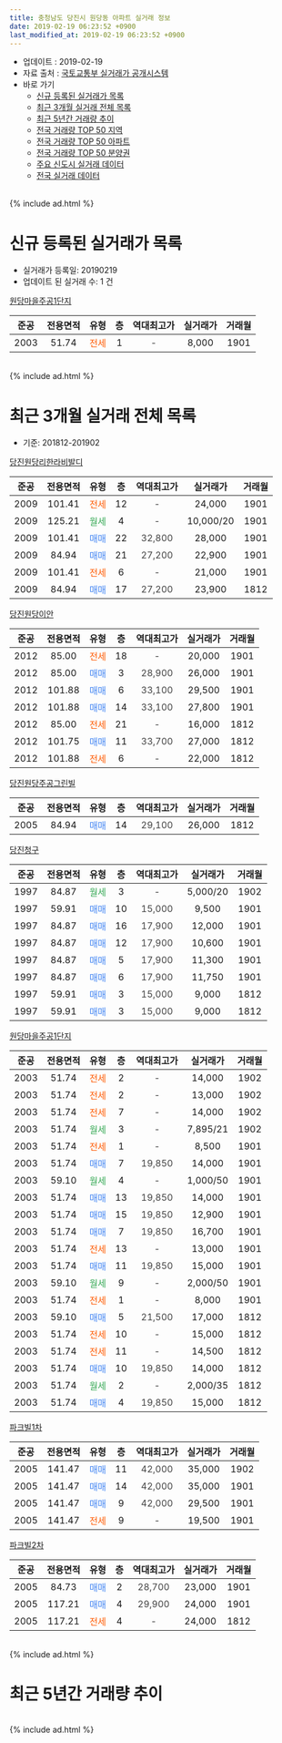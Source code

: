 ```yaml
---
title: 충청남도 당진시 원당동 아파트 실거래 정보
date: 2019-02-19 06:23:52 +0900
last_modified_at: 2019-02-19 06:23:52 +0900
---
```


* 업데이트 : 2019-02-19
* 자료 출처 : [국토교통부 실거래가 공개시스템](http://rt.molit.go.kr)
* 바로 가기
    * [신규 등록된 실거래가 목록](#신규-등록된-실거래가-목록)
    * [최근 3개월 실거래 전체 목록](#최근-3개월-실거래-전체-목록)
    * [최근 5년간 거래량 추이](#최근-5년간-거래량-추이)
    * [전국 거래량 TOP 50 지역](https://ayogom.github.io/apt-trade-info/최근-3개월-전국에서-가장-거래가-많이-발생한-지역)
    * [전국 거래량 TOP 50 아파트](https://ayogom.github.io/apt-trade-info/최근-3개월-전국에서-가장-거래가-많이-발생한-아파트)
    * [전국 거래량 TOP 50 분양권](https://ayogom.github.io/apt-trade-info/최근-3개월-전국에서-가장-거래가-많이-발생한-분양권)
    * [주요 신도시 실거래 데이터](https://ayogom.github.io/apt-trade-info/주요-신도시)
    * [전국 실거래 데이터](https://ayogom.github.io/apt-trade-info/전국)
<br>
{% include ad.html %}
<br>

# 신규 등록된 실거래가 목록
* 실거래가 등록일: 20190219
* 업데이트 된 실거래 수: 1 건


[원당마을주공1단지](https://search.naver.com/search.naver?query=%EC%B6%A9%EC%B2%AD%EB%82%A8%EB%8F%84+%EB%8B%B9%EC%A7%84%EC%8B%9C+%EC%9B%90%EB%8B%B9%EB%8F%99+%EC%9B%90%EB%8B%B9%EB%A7%88%EC%9D%84%EC%A3%BC%EA%B3%B51%EB%8B%A8%EC%A7%80)

|준공|전용면적|유형|층|역대최고가|실거래가|거래월|
|:---:|:---:|:---:|:---:|:---:|:---:|:---:|
|2003|51.74|<span style="color:#ff5a00">전세</span>|1|<span style="color:#444444">-</span>|8,000|1901|


<br>
{% include ad.html %}
<br>

# 최근 3개월 실거래 전체 목록
* 기준: 201812-201902


[당진원당리한라비발디](https://search.naver.com/search.naver?query=%EC%B6%A9%EC%B2%AD%EB%82%A8%EB%8F%84+%EB%8B%B9%EC%A7%84%EC%8B%9C+%EC%9B%90%EB%8B%B9%EB%8F%99+%EB%8B%B9%EC%A7%84%EC%9B%90%EB%8B%B9%EB%A6%AC%ED%95%9C%EB%9D%BC%EB%B9%84%EB%B0%9C%EB%94%94)

|준공|전용면적|유형|층|역대최고가|실거래가|거래월|
|:---:|:---:|:---:|:---:|:---:|:---:|:---:|
|2009|101.41|<span style="color:#ff5a00">전세</span>|12|<span style="color:#444444">-</span>|24,000|1901|
|2009|125.21|<span style="color:#34a853">월세</span>|4|<span style="color:#444444">-</span>|10,000/20|1901|
|2009|101.41|<span style="color:#4285f3">매매</span>|22|<span style="color:#444444">32,800</span>|28,000|1901|
|2009|84.94|<span style="color:#4285f3">매매</span>|21|<span style="color:#444444">27,200</span>|22,900|1901|
|2009|101.41|<span style="color:#ff5a00">전세</span>|6|<span style="color:#444444">-</span>|21,000|1901|
|2009|84.94|<span style="color:#4285f3">매매</span>|17|<span style="color:#444444">27,200</span>|23,900|1812|

[당진원당이안](https://search.naver.com/search.naver?query=%EC%B6%A9%EC%B2%AD%EB%82%A8%EB%8F%84+%EB%8B%B9%EC%A7%84%EC%8B%9C+%EC%9B%90%EB%8B%B9%EB%8F%99+%EB%8B%B9%EC%A7%84%EC%9B%90%EB%8B%B9%EC%9D%B4%EC%95%88)

|준공|전용면적|유형|층|역대최고가|실거래가|거래월|
|:---:|:---:|:---:|:---:|:---:|:---:|:---:|
|2012|85.00|<span style="color:#ff5a00">전세</span>|18|<span style="color:#444444">-</span>|20,000|1901|
|2012|85.00|<span style="color:#4285f3">매매</span>|3|<span style="color:#444444">28,900</span>|26,000|1901|
|2012|101.88|<span style="color:#4285f3">매매</span>|6|<span style="color:#444444">33,100</span>|29,500|1901|
|2012|101.88|<span style="color:#4285f3">매매</span>|14|<span style="color:#444444">33,100</span>|27,800|1901|
|2012|85.00|<span style="color:#ff5a00">전세</span>|21|<span style="color:#444444">-</span>|16,000|1812|
|2012|101.75|<span style="color:#4285f3">매매</span>|11|<span style="color:#444444">33,700</span>|27,000|1812|
|2012|101.88|<span style="color:#ff5a00">전세</span>|6|<span style="color:#444444">-</span>|22,000|1812|

[당진원당주공그린빌](https://search.naver.com/search.naver?query=%EC%B6%A9%EC%B2%AD%EB%82%A8%EB%8F%84+%EB%8B%B9%EC%A7%84%EC%8B%9C+%EC%9B%90%EB%8B%B9%EB%8F%99+%EB%8B%B9%EC%A7%84%EC%9B%90%EB%8B%B9%EC%A3%BC%EA%B3%B5%EA%B7%B8%EB%A6%B0%EB%B9%8C)

|준공|전용면적|유형|층|역대최고가|실거래가|거래월|
|:---:|:---:|:---:|:---:|:---:|:---:|:---:|
|2005|84.94|<span style="color:#4285f3">매매</span>|14|<span style="color:#444444">29,100</span>|26,000|1812|

[당진청구](https://search.naver.com/search.naver?query=%EC%B6%A9%EC%B2%AD%EB%82%A8%EB%8F%84+%EB%8B%B9%EC%A7%84%EC%8B%9C+%EC%9B%90%EB%8B%B9%EB%8F%99+%EB%8B%B9%EC%A7%84%EC%B2%AD%EA%B5%AC)

|준공|전용면적|유형|층|역대최고가|실거래가|거래월|
|:---:|:---:|:---:|:---:|:---:|:---:|:---:|
|1997|84.87|<span style="color:#34a853">월세</span>|3|<span style="color:#444444">-</span>|5,000/20|1902|
|1997|59.91|<span style="color:#4285f3">매매</span>|10|<span style="color:#444444">15,000</span>|9,500|1901|
|1997|84.87|<span style="color:#4285f3">매매</span>|16|<span style="color:#444444">17,900</span>|12,000|1901|
|1997|84.87|<span style="color:#4285f3">매매</span>|12|<span style="color:#444444">17,900</span>|10,600|1901|
|1997|84.87|<span style="color:#4285f3">매매</span>|5|<span style="color:#444444">17,900</span>|11,300|1901|
|1997|84.87|<span style="color:#4285f3">매매</span>|6|<span style="color:#444444">17,900</span>|11,750|1901|
|1997|59.91|<span style="color:#4285f3">매매</span>|3|<span style="color:#444444">15,000</span>|9,000|1812|
|1997|59.91|<span style="color:#4285f3">매매</span>|3|<span style="color:#444444">15,000</span>|9,000|1812|

[원당마을주공1단지](https://search.naver.com/search.naver?query=%EC%B6%A9%EC%B2%AD%EB%82%A8%EB%8F%84+%EB%8B%B9%EC%A7%84%EC%8B%9C+%EC%9B%90%EB%8B%B9%EB%8F%99+%EC%9B%90%EB%8B%B9%EB%A7%88%EC%9D%84%EC%A3%BC%EA%B3%B51%EB%8B%A8%EC%A7%80)

|준공|전용면적|유형|층|역대최고가|실거래가|거래월|
|:---:|:---:|:---:|:---:|:---:|:---:|:---:|
|2003|51.74|<span style="color:#ff5a00">전세</span>|2|<span style="color:#444444">-</span>|14,000|1902|
|2003|51.74|<span style="color:#ff5a00">전세</span>|2|<span style="color:#444444">-</span>|13,000|1902|
|2003|51.74|<span style="color:#ff5a00">전세</span>|7|<span style="color:#444444">-</span>|14,000|1902|
|2003|51.74|<span style="color:#34a853">월세</span>|3|<span style="color:#444444">-</span>|7,895/21|1902|
|2003|51.74|<span style="color:#ff5a00">전세</span>|1|<span style="color:#444444">-</span>|8,500|1901|
|2003|51.74|<span style="color:#4285f3">매매</span>|7|<span style="color:#444444">19,850</span>|14,000|1901|
|2003|59.10|<span style="color:#34a853">월세</span>|4|<span style="color:#444444">-</span>|1,000/50|1901|
|2003|51.74|<span style="color:#4285f3">매매</span>|13|<span style="color:#444444">19,850</span>|14,000|1901|
|2003|51.74|<span style="color:#4285f3">매매</span>|15|<span style="color:#444444">19,850</span>|12,900|1901|
|2003|51.74|<span style="color:#4285f3">매매</span>|7|<span style="color:#444444">19,850</span>|16,700|1901|
|2003|51.74|<span style="color:#ff5a00">전세</span>|13|<span style="color:#444444">-</span>|13,000|1901|
|2003|51.74|<span style="color:#4285f3">매매</span>|11|<span style="color:#444444">19,850</span>|15,000|1901|
|2003|59.10|<span style="color:#34a853">월세</span>|9|<span style="color:#444444">-</span>|2,000/50|1901|
|2003|51.74|<span style="color:#ff5a00">전세</span>|1|<span style="color:#444444">-</span>|8,000|1901|
|2003|59.10|<span style="color:#4285f3">매매</span>|5|<span style="color:#444444">21,500</span>|17,000|1812|
|2003|51.74|<span style="color:#ff5a00">전세</span>|10|<span style="color:#444444">-</span>|15,000|1812|
|2003|51.74|<span style="color:#ff5a00">전세</span>|11|<span style="color:#444444">-</span>|14,500|1812|
|2003|51.74|<span style="color:#4285f3">매매</span>|10|<span style="color:#444444">19,850</span>|14,000|1812|
|2003|51.74|<span style="color:#34a853">월세</span>|2|<span style="color:#444444">-</span>|2,000/35|1812|
|2003|51.74|<span style="color:#4285f3">매매</span>|4|<span style="color:#444444">19,850</span>|15,000|1812|


<script async src="//pagead2.googlesyndication.com/pagead/js/adsbygoogle.js"></script>
<!-- 기본 -->
<ins class="adsbygoogle"
     style="display:block"
     data-ad-client="ca-pub-2446590836940007"
     data-ad-slot="1659523306"
     data-ad-format="auto"
     data-full-width-responsive="true"></ins>
<script>
(adsbygoogle = window.adsbygoogle || []).push({});
</script>


[파크빌1차](https://search.naver.com/search.naver?query=%EC%B6%A9%EC%B2%AD%EB%82%A8%EB%8F%84+%EB%8B%B9%EC%A7%84%EC%8B%9C+%EC%9B%90%EB%8B%B9%EB%8F%99+%ED%8C%8C%ED%81%AC%EB%B9%8C1%EC%B0%A8)

|준공|전용면적|유형|층|역대최고가|실거래가|거래월|
|:---:|:---:|:---:|:---:|:---:|:---:|:---:|
|2005|141.47|<span style="color:#4285f3">매매</span>|11|<span style="color:#444444">42,000</span>|35,000|1902|
|2005|141.47|<span style="color:#4285f3">매매</span>|14|<span style="color:#444444">42,000</span>|35,000|1901|
|2005|141.47|<span style="color:#4285f3">매매</span>|9|<span style="color:#444444">42,000</span>|29,500|1901|
|2005|141.47|<span style="color:#ff5a00">전세</span>|9|<span style="color:#444444">-</span>|19,500|1901|

[파크빌2차](https://search.naver.com/search.naver?query=%EC%B6%A9%EC%B2%AD%EB%82%A8%EB%8F%84+%EB%8B%B9%EC%A7%84%EC%8B%9C+%EC%9B%90%EB%8B%B9%EB%8F%99+%ED%8C%8C%ED%81%AC%EB%B9%8C2%EC%B0%A8)

|준공|전용면적|유형|층|역대최고가|실거래가|거래월|
|:---:|:---:|:---:|:---:|:---:|:---:|:---:|
|2005|84.73|<span style="color:#4285f3">매매</span>|2|<span style="color:#444444">28,700</span>|23,000|1901|
|2005|117.21|<span style="color:#4285f3">매매</span>|4|<span style="color:#444444">29,900</span>|24,000|1901|
|2005|117.21|<span style="color:#ff5a00">전세</span>|4|<span style="color:#444444">-</span>|24,000|1812|


<br>
{% include ad.html %}
<br>

# 최근 5년간 거래량 추이


<div style="width:100%;">
    <canvas id="deal_progress" height="200"></canvas>
</div>

<script>
new Chart(document.getElementById("deal_progress"), {
    type: 'line',
    data: {
        labels: ['201402','201403','201404','201405','201406','201407','201408','201409','201410','201411','201412','201501','201502','201503','201504','201505','201506','201507','201508','201509','201510','201511','201512','201601','201602','201603','201604','201605','201606','201607','201608','201609','201610','201611','201612','201701','201702','201703','201704','201705','201706','201707','201708','201709','201710','201711','201712','201801','201802','201803','201804','201805','201806','201807','201808','201809','201810','201811','201812','201901','201902'],
        datasets: [{
            label: '매매',
            pointRadius: 1,
            data: [53, 35, 24, 26, 22, 30, 14, 21, 33, 22, 25, 27, 27, 39, 36, 18, 31, 26, 21, 24, 20, 17, 20, 18, 9, 19, 18, 4, 16, 15, 14, 19, 14, 16, 14, 16, 29, 13, 13, 17, 41, 15, 15, 19, 10, 36, 12, 15, 11, 12, 25, 20, 17, 14, 11, 9, 12, 15, 8, 19, 1],
            borderColor: "rgba(255, 201, 14, 1)",
            backgroundColor: "rgba(255, 201, 14, 0.5)",
            fill: false,
            lineTension: 0
        },{
            label: '전월세',
            pointRadius: 1,
            data: [35, 34, 25, 27, 23, 18, 21, 18, 12, 15, 23, 26, 16, 23, 20, 14, 8, 16, 14, 14, 16, 15, 17, 16, 20, 22, 17, 12, 14, 9, 16, 18, 12, 13, 19, 13, 24, 22, 11, 16, 11, 5, 10, 8, 5, 15, 13, 12, 13, 15, 12, 15, 15, 10, 7, 18, 17, 13, 6, 10, 5],
            borderColor: "rgba(0, 141, 185, 1)",
            backgroundColor: "rgba(0, 141, 185, 0.5)",
            fill: false,
            lineTension: 0
        }
        ]
    },
    options: {
        responsive: true,
        title: {
            display: false
        },
        tooltips: {
            mode: 'index',
            intersect: false
        },
        hover: {
            mode: 'nearest',
            intersect: true
        },
        scales: {
            xAxes: [{
                display: true,
                scaleLabel: {
                    display: true,
                    labelString: '년/월'
                }
            }],
            yAxes: [{
                display: true,
                ticks: {
                    suggestedMin: 0,
                },
                scaleLabel: {
                    display: true,
                    labelString: '실거래 수'
                }
            }]
        }
    }
});

</script>


<br>
{% include ad.html %}
<br>

